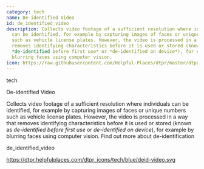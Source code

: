 ```yaml
---
category: tech
name: De-identified Video
id: de_identified_video
description: Collects video footage of a sufficient resolution where individuals
  can be identified, for example by capturing images of faces or unique numbers
  such as vehicle license plates. However, the video is processed in a way that
  removes identifying characteristics before it is used or stored (known as
  *de-identified before first use* or *de-identified on device*), for example by
  blurring faces using computer vision.
icon: https://raw.githubusercontent.com/Helpful-Places/dtpr/master/dtpr_icons/tech/blue/deid-video.svg
---
```

tech

De-identified Video

Collects video footage of a sufficient resolution where individuals can be 
identified, for example by capturing images of faces or unique numbers such 
as vehicle license plates. However, the video is processed in a way that 
removes identifying characteristics before it is used or stored (known as *de-identified 
before first use* or *de-identified on device*), for example by blurring 
faces using computer vision. Find out more about de-identification

de_identified_video

https://dtpr.helpfulplaces.com/dtpr_icons/tech/blue/deid-video.svg
